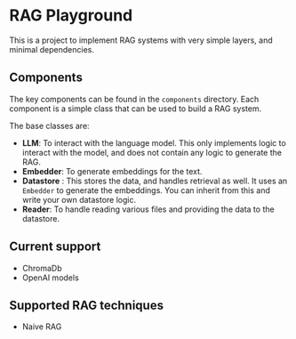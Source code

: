 # RAG Playground

This is a project to implement RAG systems with very simple layers, and minimal dependencies.

## Components
The key components can be found in the `components` directory. Each component is a simple class that can be used to build a RAG system.

The base classes are:
* **LLM**: To interact with the language model. This only implements logic to interact with the model, and does not contain any logic to generate the RAG.
* **Embedder**: To generate embeddings for the text.
* **Datastore** : This stores the data, and handles retrieval as well. It uses an `Embedder` to generate the embeddings. You can inherit from this and write your own datastore logic.
* **Reader**: To handle reading various files and providing the data to the datastore.

## Current support
* ChromaDb
* OpenAI models

## Supported RAG techniques
* Naive RAG